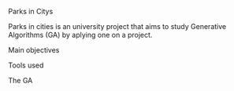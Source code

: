   Parks in Citys

Parks in cities is an university project that aims to study Generative Algorithms (GA) by aplying one on a project.

  Main objectives

  Tools used

  The GA
